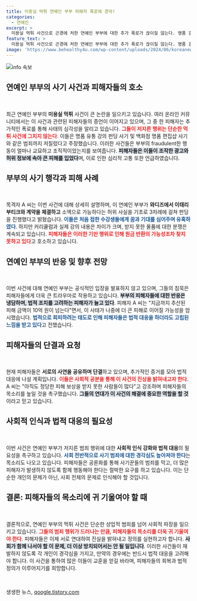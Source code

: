 ```yaml
---
title: 미용실 먹튀 연예인 부부 피해자 폭로에 경악!
categories:
  - 연예인
excerpt: >
  미용실 먹튀 사건으로 곤경에 처한 연예인 부부에 대한 추가 폭로가 끊이질 않는다. 명품 강의와 편집샵 사기 논란 속, 피해액 10억 원 넘는 상황! 피해자들의 분노가 하늘을 찌른다.
feature_text: >
  미용실 먹튀 사건으로 곤경에 처한 연예인 부부에 대한 추가 폭로가 끊이질 않는다. 명품 강의와 편집샵 사기 논란 속, 피해액 10억 원 넘는 상황! 피해자들의 분노가 하늘을 찌른다.
image: 'https://www.behealthy4u.com/wp-content/uploads/2024/06/koreanews.jpg'
---
```


<p><img src="https://www.behealthy4u.com/wp-content/uploads/2024/06/koreanews.jpg" alt="info 속보" /></p>

<h2 data-ke-size="size26">연예인 부부의 사기 사건과 피해자들의 호소</h2>

<p data-ke-size="size16">&nbsp;</p>

<p>최근 연예인 부부의 <b>미용실 먹튀</b> 사건이 큰 논란을 일으키고 있습니다. 여러 온라인 커뮤니티에서는 이 사건과 관련된 피해자들의 증언이 이어지고 있으며, 그 중 한 피해자는 추가적인 폭로를 통해 사태의 심각성을 알리고 있습니다. <b><span style="color: #ee2323;">그들이 저지른 행위는 단순한 먹튀 사건에 그치지 않는다</span></b>. 이들은 명품 유통 강의 펀딩 사기 및 백화점 명품 편집샵 사기와 같은 범죄까지 저질렀다고 주장했습니다. 이러한 사건들은 부부의 fraudulent한 행동이 얼마나 교묘하고 조직적이었는지를 보여줍니다. <b><span style="background-color: #21538527;">피해자들은 이들이 조작한 광고와 허위 정보에 속아 큰 피해를 입었다</span></b>며, 이로 인한 심리적 고통 또한 언급하였습니다.</p>

<h2 data-ke-size="size26">부부의 사기 행각과 피해 사례</h2>

<p data-ke-size="size16">&nbsp;</p>

<p>목격자 A 씨는 이번 사건에 대해 상세히 설명하며, 이 연예인 부부가 <b>와디즈에서 이태리 부티크와 계약을 체결하고</b> 소액으로 가능하다는 허위 사실을 기초로 3차례에 걸쳐 펀딩을 진행했다고 밝혔습니다. <b><span style="color: #1a5490;">이들은 처음 접한 수강생들에게 꿈과 기대를 심어주며 유혹하였다</span></b>. 하지만 커리큘럼과 실제 강의 내용은 차이가 크며, 받지 못한 물품에 대한 분쟁은 계속되고 있습니다. <b><span style="color: #ee2323;">피해자들은 이러한 기만 행위로 인해 원금 반환의 가능성조차 찾지 못하고 있다</span></b>고 호소하고 있습니다. </p>

<h2 data-ke-size="size26">연예인 부부의 반응 및 향후 전망</h2>

<p data-ke-size="size16">&nbsp;</p>

<p>이번 사건에 대해 연예인 부부는 공식적인 입장을 발표하지 않고 있으며, 그들의 침묵은 피해자들에게 더욱 큰 트라우마로 작용하고 있습니다. <b><span style="background-color: #21538527;">부부의 피해자들에 대한 반응은 냉담하며, 법적 조치를 고려하는 피해자가 늘고 있다</span></b>. 피해자 A 씨는 "지금까지 추산된 피해 금액이 10억 원이 넘는다"면서, 이 사태가 나중에 더 큰 피해로 이어질 가능성을 암시했습니다. <b><span style="color: #1a5490;">법적으로 회피하려는 태도로 인해 피해자들은 법적 대응을 하더라도 고립된 느낌을 받고 있다</span></b>고 전했습니다.</p>

<h2 data-ke-size="size26">피해자들의 단결과 요청</h2>

<p data-ke-size="size16">&nbsp;</p>

<p>현재 피해자들은 <b>서로의 사연을 공유하며 단결</b>하고 있으며, 추가적인 증거를 모아 법적 대응에 나설 계획입니다. <b><span style="color: #ee2323;">이들은 사회적 공분을 통해 이 사건의 진상을 밝혀내고자 한다</span></b>. A 씨는 "아직도 정당한 피해 보상을 받지 못한 사람들이 많다"고 강조하며 피해자들의 목소리를 높일 것을 촉구했습니다. <b><span style="background-color: #21538527;">그들의 연대가 이 사건의 해결에 중요한 역할을 할 것</span></b>이라고 믿고 있습니다. </p>

<h2 data-ke-size="size26">사회적 인식과 법적 대응의 필요성</h2>

<p data-ke-size="size16">&nbsp;</p>

<p>이번 사건은 연예인 부부가 저지른 범죄 행위에 대한 <b>사회적 인식 강화와 법적 대응</b>의 필요성을 촉구하고 있습니다. <b><span style="color: #1a5490;">사회 전반적으로 사기 범죄에 대한 경각심도 높아져야 한다</span></b>는 목소리도 나오고 있습니다. 피해자들은 공론화를 통해 사기꾼들의 범죄를 막고, 더 많은 피해자가 발생하지 않도록 함께 행동해야 한다는 절박한 요구를 하고 있습니다. 이는 단순한 개인의 문제가 아닌, 사회 전체의 문제로 인식해야 할 것입니다.</p>

<h2 data-ke-size="size26">결론: 피해자들의 목소리에 귀 기울여야 할 때</h2>

<p data-ke-size="size16">&nbsp;</p>

<p>결론적으로, 연예인 부부의 먹튀 사건은 단순한 상업적 범죄를 넘어 사회적 파장을 일으키고 있습니다. <b><span style="color: #ee2323;">그들의 범죄 행위가 드러나는 만큼, 피해자들의 목소리를 더욱 귀 기울여야 한다</span></b>. 피해자들은 이제 서로 연대하여 진실을 밝혀내고 정의를 실현하고자 합니다. <b><span style="background-color: #21538527;">사회가 함께 나서야 할 이 문제, 더 이상 방치되어서는 안 될 일입니다</span></b>. 이러한 사건들이 재발하지 않도록 각 개인이 경각심을 가지고, 만약의 경우에는 반드시 법적 대응을 고려해야 합니다. 이 사건을 통하여 많은 이들이 교훈을 얻길 바라며, 피해자들의 회복과 법적 정의가 이루어지기를 희망합니다. </p>

<p data-ke-size="size16">&nbsp;</p>
생생한 뉴스, <a href="https://qoogle.tistory.com" rel="dofollow">qoogle.tistory.com</a>


